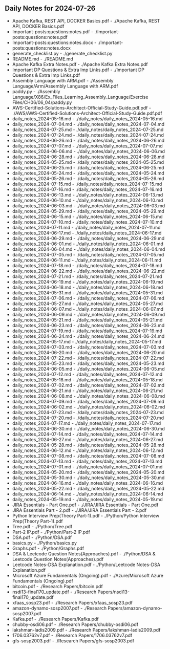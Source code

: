 ## Daily Notes for 2024-07-26

- Apache Kafka, REST API, DOCKER Basics.pdf - ./Apache Kafka, REST API, DOCKER Basics.pdf
- Important-posts:questions:notes.pdf - ./Important-posts:questions:notes.pdf
- Important-posts:questions:notes.docx - ./Important-posts:questions:notes.docx
- generate_checklist.py - ./generate_checklist.py
- README.md - ./README.md
- Apache Kafka Extra Notes.pdf - ./Apache Kafka Extra Notes.pdf
- Important DP Questions & Extra Imp Links.pdf - ./Important DP Questions & Extra Imp Links.pdf
- Assembly Language with ARM.pdf - ./Assembly Language/Arm/Assembly Language with ARM.pdf
- paddy.py - ./Assembly Language/X86/Ex_Files_Learning_Assembly_Language/Exercise Files/CH06/06_04/paddy.py
- AWS-Certified-Solutions-Architect-Official-Study-Guide.pdf.pdf - ./AWS/AWS-Certified-Solutions-Architect-Official-Study-Guide.pdf.pdf
- daily_notes_2024-05-16.md - ./daily_notes/daily_notes_2024-05-16.md
- daily_notes_2024-07-04.md - ./daily_notes/daily_notes_2024-07-04.md
- daily_notes_2024-07-25.md - ./daily_notes/daily_notes_2024-07-25.md
- daily_notes_2024-07-24.md - ./daily_notes/daily_notes_2024-07-24.md
- daily_notes_2024-06-26.md - ./daily_notes/daily_notes_2024-06-26.md
- daily_notes_2024-07-07.md - ./daily_notes/daily_notes_2024-07-07.md
- daily_notes_2024-06-06.md - ./daily_notes/daily_notes_2024-06-06.md
- daily_notes_2024-06-28.md - ./daily_notes/daily_notes_2024-06-28.md
- daily_notes_2024-05-25.md - ./daily_notes/daily_notes_2024-05-25.md
- daily_notes_2024-06-25.md - ./daily_notes/daily_notes_2024-06-25.md
- daily_notes_2024-05-24.md - ./daily_notes/daily_notes_2024-05-24.md
- daily_notes_2024-05-26.md - ./daily_notes/daily_notes_2024-05-26.md
- daily_notes_2024-07-15.md - ./daily_notes/daily_notes_2024-07-15.md
- daily_notes_2024-07-16.md - ./daily_notes/daily_notes_2024-07-16.md
- daily_notes_2024-06-13.md - ./daily_notes/daily_notes_2024-06-13.md
- daily_notes_2024-06-10.md - ./daily_notes/daily_notes_2024-06-10.md
- daily_notes_2024-06-03.md - ./daily_notes/daily_notes_2024-06-03.md
- daily_notes_2024-05-29.md - ./daily_notes/daily_notes_2024-05-29.md
- daily_notes_2024-06-15.md - ./daily_notes/daily_notes_2024-06-15.md
- daily_notes_2024-07-10.md - ./daily_notes/daily_notes_2024-07-10.md
- daily_notes_2024-07-11.md - ./daily_notes/daily_notes_2024-07-11.md
- daily_notes_2024-06-17.md - ./daily_notes/daily_notes_2024-06-17.md
- daily_notes_2024-06-29.md - ./daily_notes/daily_notes_2024-06-29.md
- daily_notes_2024-06-01.md - ./daily_notes/daily_notes_2024-06-01.md
- daily_notes_2024-06-04.md - ./daily_notes/daily_notes_2024-06-04.md
- daily_notes_2024-07-05.md - ./daily_notes/daily_notes_2024-07-05.md
- daily_notes_2024-06-11.md - ./daily_notes/daily_notes_2024-06-11.md
- daily_notes_2024-07-18.md - ./daily_notes/daily_notes_2024-07-18.md
- daily_notes_2024-06-22.md - ./daily_notes/daily_notes_2024-06-22.md
- daily_notes_2024-07-21.md - ./daily_notes/daily_notes_2024-07-21.md
- daily_notes_2024-06-19.md - ./daily_notes/daily_notes_2024-06-19.md
- daily_notes_2024-06-18.md - ./daily_notes/daily_notes_2024-06-18.md
- daily_notes_2024-05-31.md - ./daily_notes/daily_notes_2024-05-31.md
- daily_notes_2024-07-06.md - ./daily_notes/daily_notes_2024-07-06.md
- daily_notes_2024-05-27.md - ./daily_notes/daily_notes_2024-05-27.md
- daily_notes_2024-06-07.md - ./daily_notes/daily_notes_2024-06-07.md
- daily_notes_2024-06-09.md - ./daily_notes/daily_notes_2024-06-09.md
- daily_notes_2024-05-21.md - ./daily_notes/daily_notes_2024-05-21.md
- daily_notes_2024-06-23.md - ./daily_notes/daily_notes_2024-06-23.md
- daily_notes_2024-07-19.md - ./daily_notes/daily_notes_2024-07-19.md
- daily_notes_2024-06-24.md - ./daily_notes/daily_notes_2024-06-24.md
- daily_notes_2024-05-17.md - ./daily_notes/daily_notes_2024-05-17.md
- daily_notes_2024-07-03.md - ./daily_notes/daily_notes_2024-07-03.md
- daily_notes_2024-06-20.md - ./daily_notes/daily_notes_2024-06-20.md
- daily_notes_2024-07-22.md - ./daily_notes/daily_notes_2024-07-22.md
- daily_notes_2024-05-23.md - ./daily_notes/daily_notes_2024-05-23.md
- daily_notes_2024-06-05.md - ./daily_notes/daily_notes_2024-06-05.md
- daily_notes_2024-07-12.md - ./daily_notes/daily_notes_2024-07-12.md
- daily_notes_2024-05-18.md - ./daily_notes/daily_notes_2024-05-18.md
- daily_notes_2024-07-02.md - ./daily_notes/daily_notes_2024-07-02.md
- daily_notes_2024-06-21.md - ./daily_notes/daily_notes_2024-06-21.md
- daily_notes_2024-06-08.md - ./daily_notes/daily_notes_2024-06-08.md
- daily_notes_2024-07-09.md - ./daily_notes/daily_notes_2024-07-09.md
- daily_notes_2024-06-02.md - ./daily_notes/daily_notes_2024-06-02.md
- daily_notes_2024-07-23.md - ./daily_notes/daily_notes_2024-07-23.md
- daily_notes_2024-07-20.md - ./daily_notes/daily_notes_2024-07-20.md
- daily_notes_2024-07-17.md - ./daily_notes/daily_notes_2024-07-17.md
- daily_notes_2024-06-30.md - ./daily_notes/daily_notes_2024-06-30.md
- daily_notes_2024-07-14.md - ./daily_notes/daily_notes_2024-07-14.md
- daily_notes_2024-06-27.md - ./daily_notes/daily_notes_2024-06-27.md
- daily_notes_2024-05-28.md - ./daily_notes/daily_notes_2024-05-28.md
- daily_notes_2024-06-12.md - ./daily_notes/daily_notes_2024-06-12.md
- daily_notes_2024-07-08.md - ./daily_notes/daily_notes_2024-07-08.md
- daily_notes_2024-07-13.md - ./daily_notes/daily_notes_2024-07-13.md
- daily_notes_2024-07-01.md - ./daily_notes/daily_notes_2024-07-01.md
- daily_notes_2024-05-20.md - ./daily_notes/daily_notes_2024-05-20.md
- daily_notes_2024-05-30.md - ./daily_notes/daily_notes_2024-05-30.md
- daily_notes_2024-06-16.md - ./daily_notes/daily_notes_2024-06-16.md
- daily_notes_2024-05-22.md - ./daily_notes/daily_notes_2024-05-22.md
- daily_notes_2024-06-14.md - ./daily_notes/daily_notes_2024-06-14.md
- daily_notes_2024-05-19.md - ./daily_notes/daily_notes_2024-05-19.md
- JIRA Essentials - Part One.pdf - ./JIRA/JIRA Essentials - Part One.pdf
- JIRA Essentials Part - 2.pdf - ./JIRA/JIRA Essentials Part - 2.pdf
- Python Interview Prep(Theory Part-1).pdf - ./Python/Python Interview Prep(Theory Part-1).pdf
- Tree.pdf - ./Python/Tree.pdf
- Part-2 IP.pdf - ./Python/Part-2 IP.pdf
- DSA.pdf - ./Python/DSA.pdf
- basics.py - ./Python/basics.py
- Graphs.pdf - ./Python/Graphs.pdf
- DSA & Leetcode Question Notes(Approaches).pdf - ./Python/DSA & Leetcode Question Notes(Approaches).pdf
- Leetcode Notes-DSA Explanation.pdf - ./Python/Leetcode Notes-DSA Explanation.pdf
- Microsoft Azure Fundamentals (Ongoing).pdf - ./Azure/Microsoft Azure Fundamentals (Ongoing).pdf
- bitcoin.pdf - ./Research Papers/bitcoin.pdf
- nsdi13-final170_update.pdf - ./Research Papers/nsdi13-final170_update.pdf
- xfaas_sosp23.pdf - ./Research Papers/xfaas_sosp23.pdf
- amazon-dynamo-sosp2007.pdf - ./Research Papers/amazon-dynamo-sosp2007.pdf
- Kafka.pdf - ./Research Papers/Kafka.pdf
- chubby-osdi06.pdf - ./Research Papers/chubby-osdi06.pdf
- lakshman-ladis2009.pdf - ./Research Papers/lakshman-ladis2009.pdf
- 1706.03762v7.pdf - ./Research Papers/1706.03762v7.pdf
- gfs-sosp2003.pdf - ./Research Papers/gfs-sosp2003.pdf
